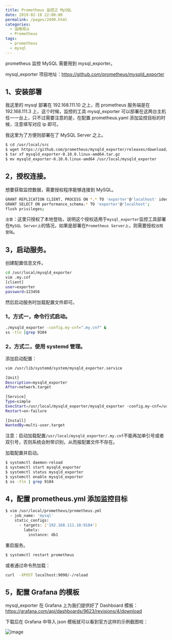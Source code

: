 ```yaml
---
title: Prometheus 监控之 MySQL
date: 2019-02-18 22:08:00
permalink: /pages/2499.html
categories:
  - 运维观止
  - Prometheus
tags:
  - prometheus
  - mysql
---
```


prometheus 监控 MySQL 需要用到 mysql_exporter。



mysql_exporter 项目地址：https://github.com/prometheus/mysqld_exporter



## 1、安装部署



我这里的 mysql 部署在 192.168.111.10 之上，而 prometheus 服务端是在 192.168.111.3 上，这个时候，监控的工具 mysql_exporter 可以部署在这两台主机任一一台上，只不过需要注意的是，在配置 prometheus.yaml 添加监控目标的时候，注意填写对应 ip 即可。



我这里为了方便则部署在了 MySQL Server 之上。



```sh
$ cd /usr/local/src
$ wget https://github.com/prometheus/mysqld_exporter/releases/download/v0.10.0/mysqld_exporter-0.10.0.linux-amd64.tar.gz
$ tar xf mysqld_exporter-0.10.0.linux-amd64.tar.gz
$ mv mysqld_exporter-0.10.0.linux-amd64 /usr/local/mysqld_exporter
```



## 2，授权连接。



想要获取监控数据，需要授权程序能够连接到 MySQL。



```sh
GRANT REPLICATION CLIENT, PROCESS ON *.* TO 'exporter'@'localhost' identified by '123456';
GRANT SELECT ON performance_schema.* TO 'exporter'@'localhost';
flush privileges;
```



`注意`：这里只授权了本地登陆，说明这个授权适用于`mysql_exporter`监控工具部署在`MySQL Server上`的情况，如果是部署在`Prometheus Server上`，则需要授权`远程登陆`。



## 3，启动服务。



创建配置信息文件。



```sh
cd /usr/local/mysqld_exporter
vim .my.cnf
[client]
user=exporter
password=123456
```



然后启动服务时加载配置文件即可。



### 1，方式一，命令行式启动。



```sh
./mysqld_exporter -config.my-cnf=".my.cnf" &
ss -tln |grep 9104
```



### 2，方式二，使用 systemd 管理。



添加启动配置：



```sh
vim /usr/lib/systemd/system/mysqld_exporter.service
 
[Unit]
Description=mysqld_exporter
After=network.target
 
[Service]
Type=simple
ExecStart=/usr/local/mysqld_exporter/mysqld_exporter -config.my-cnf=/usr/local/mysqld_exporter/.my.cnf
Restart=on-failure
 
[Install]
WantedBy=multi-user.target
```



注意：启动加载配置`/usr/local/mysqld_exporter/.my.cnf`不能再加单引号或者双引号，否则系统会附带识别，从而报配置文件不存在。



加载配置并启动。



```sh
$ systemctl daemon-reload
$ systemctl start mysqld_exporter
$ systemctl status mysqld_exporter
$ systemctl enable mysqld_exporter
$ ss -tln | grep 9104
```



## 4，配置 prometheus.yml 添加监控目标



```sh
$ vim /usr/local/prometheus/prometheus.yml
  - job_name: 'mysql'
    static_configs:
      - targets: ['192.168.111.10:9104']
        labels:
          instance: db1
```



重启服务。



```sh
$ systemctl restart prometheus
```



或者通过命令热加载：



```sh
curl  -XPOST localhost:9090/-/reload
```



## 5，配置 Grafana 的模板



mysql_exporter 在 Grafana 上为我们提供好了 Dashboard 模板：https://grafana.com/api/dashboards/9623/revisions/4/download



下载后在 Grafana 中导入 json 模板就可以看到官方这样的示例截图啦：





![image](https://tvax4.sinaimg.cn/large/008k1Yt0ly1grycat3f1kj317y0nph30.jpg)
